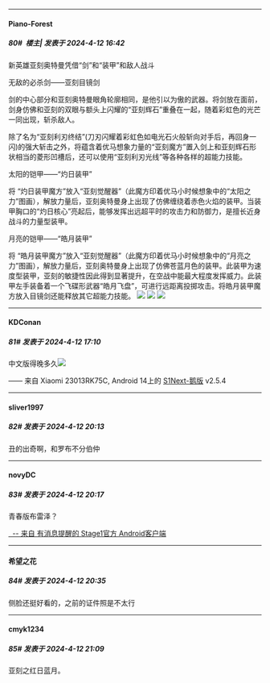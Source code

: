 ﻿
*****

####  Piano-Forest  
##### 80#         楼主| 发表于 2024-4-12 16:42

新英雄亚刻奥特曼凭借“剑”和“装甲”和敌人战斗

无敌的必杀剑——亚刻目镜剑

剑的中心部分和亚刻奥特曼眼角轮廓相同，是他引以为傲的武器。将剑放在面前，剑身仿佛和亚刻的双眼与额头上闪耀的“亚刻辉石”重叠在一起，随着彩虹色的光芒一同出现，斩杀敌人。

除了名为“亚刻利刃终结”(刀刃闪耀着彩虹色如电光石火般斩向对手后，再回身一闪)的强大斩击之外，将蕴含着优马想象力量的“亚刻魔方”置入剑上和亚刻辉石形状相当的菱形凹槽后，还可以使用“亚刻利刃光线”等各种各样的超能力技能。

太阳的铠甲——“灼日装甲”

将 “灼日装甲魔方”放入“亚刻觉醒器”（此魔方印着优马小时候想象中的“太阳之力”图画），解放力量后，亚刻奥特曼身上出现了仿佛缠绕着赤色火焰的装甲。当装甲胸口的“灼日核心”亮起后，能够发挥出远超平时的攻击力和防御力，是擅长近身战斗的力量型装甲。

月亮的铠甲——“皓月装甲”

将 “皓月装甲魔方”放入“亚刻觉醒器”（此魔方印着优马小时候想象中的“月亮之力”图画），解放力量后，亚刻奥特曼身上出现了仿佛苍蓝月色的装甲。此装甲为速度型装甲，亚刻的敏捷性因此得到显著提升，在空战中能最大程度发挥威力。此装甲左手装备着一个飞碟形武器“皓月飞盘”，可进行远距离投掷攻击。将皓月装甲魔方放入目镜剑还能释放其它超能力技能。
<img src="https://p.sda1.dev/16/e84e99705a19d3ebaf3a18f1842370f9/7926035dgy1homol3f319j22bc334npd.jpg" referrerpolicy="no-referrer">
<img src="https://p.sda1.dev/16/327e28df5541a5ae07f2f2fa117b3f47/7926035dgy1homol3l3eqj22bc334e82.jpg" referrerpolicy="no-referrer">
<img src="https://p.sda1.dev/16/aba08a73a1e121056c433a137a8acddb/7926035dgy1homol436avj22bc334b2a.jpg" referrerpolicy="no-referrer">


*****

####  KDConan  
##### 81#       发表于 2024-4-12 17:10

中文版得晚多久<img src="https://static.saraba1st.com/image/smiley/face2017/007.png" referrerpolicy="no-referrer">

—— 来自 Xiaomi 23013RK75C, Android 14上的 [S1Next-鹅版](https://github.com/ykrank/S1-Next/releases) v2.5.4


*****

####  sliver1997  
##### 82#       发表于 2024-4-12 20:13

丑的出奇啊，和罗布不分伯仲

*****

####  novyDC  
##### 83#       发表于 2024-4-12 20:17

青春版布雷泽？

[  -- 来自 有消息提醒的 Stage1官方 Android客户端](https://www.coolapk.com/apk/140634)


*****

####  希望之花  
##### 84#       发表于 2024-4-12 20:35

侧脸还挺好看的，之前的证件照是不太行


*****

####  cmyk1234  
##### 85#       发表于 2024-4-12 21:09

亚刻之红日蓝月。

